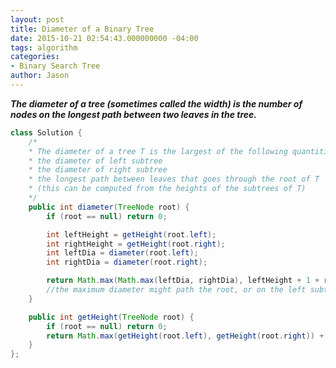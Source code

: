 ```yaml
---
layout: post
title: Diameter of a Binary Tree
date: 2015-10-21 02:54:43.000000000 -04:00
tags: algorithm
categories:
- Binary Search Tree
author: Jason
---
```

<p><strong><em>The diameter of a tree (sometimes called the width) is the number of nodes on the longest path between two leaves in the tree.</em></strong></p>


``` java
class Solution {
    /*
    * The diameter of a tree T is the largest of the following quantities:
    * the diameter of left subtree
    * the diameter of right subtree
    * the longest path between leaves that goes through the root of T
    * (this can be computed from the heights of the subtrees of T)
    */
    public int diameter(TreeNode root) {
        if (root == null) return 0;

        int leftHeight = getHeight(root.left);
        int rightHeight = getHeight(root.right);
        int leftDia = diameter(root.left);
        int rightDia = diameter(root.right);

        return Math.max(Math.max(leftDia, rightDia), leftHeight + 1 + rightHeight);
        //the maximum diameter might path the root, or on the left subtree, or in the right subtree
    }

    public int getHeight(TreeNode root) {
        if (root == null) return 0;
        return Math.max(getHeight(root.left), getHeight(root.right)) + 1;
    }
};
```
